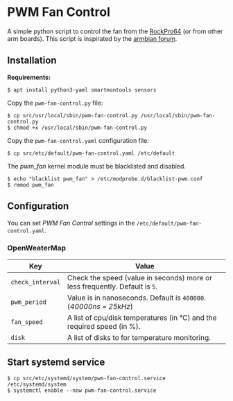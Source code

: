 # PWM Fan Control

A simple python script to control the fan from the [RockPro64](https://www.pine64.org/rockpro64/) (or from other arm boards).
This script is inspirated by the [armbian forum](https://forum.armbian.com/topic/11086-pwm-fan-on-nanopi-m4/page/2/#comment-110117).

## Installation

**Requirements:**

```shell
$ apt install python3-yaml smartmontools sensors
```

Copy the `pwm-fan-control.py` file:

```shell
$ cp src/usr/local/sbin/pwm-fan-control.py /usr/local/sbin/pwm-fan-control.py
$ chmod +x /usr/local/sbin/pwm-fan-control.py
```

Copy the `pwm-fan-control.yaml` configuration file:

```shell
$ cp src/etc/default/pwm-fan-control.yaml /etc/default
```

The *pwm_fan* kernel module must be blacklisted and disabled.

```shell
$ echo "blacklist pwm_fan" > /etc/modprobe.d/blacklist-pwm.conf
$ rmmod pwm_fan
```

## Configuration

You can set *PWM Fan Control* settings in the `/etc/default/pwm-fan-control.yaml`.

### OpenWeaterMap

| Key              | Value                                                                       |
|------------------|-----------------------------------------------------------------------------|
| `check_interval` | Check the speed (value in seconds) more or less frequently. Default is `5`. |
| `pwm_period`     | Value is in nanoseconds. Default is `400000`. (*40000ns = 25kHz*)           |
| `fan_speed`      | A list of cpu/disk temperatures (in °C) and the required speed (in %).      |
| `disk`           | A list of disks to for temperature monitoring.                              |

## Start systemd service

```shell
$ cp src/etc/systemd/system/pwm-fan-control.service /etc/systemd/system
$ systemctl enable --now pwm-fan-control.service
```
